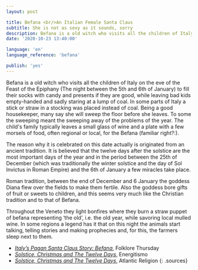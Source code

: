 ```yaml
---
layout: post

title: Befana <br/>An Italian Female Santa Claus
subtitle: She is not as sexy as it sounds, sorry
description: Befana is a old witch who visits all the children of Italy on the eve of the Feast of the Epiphany (The night between the 5th and 6th of January) to fill their socks with candy and presents if they are good, while leaving bad kids empty-handed and sadly staring at a lump of coal.
date: '2020-10-23 13:40:00'

language: 'en'
language_reference: 'befana'

publish: 'yes'
---
```


Befana is a old witch who visits all the children of Italy on the eve of the Feast of the Epiphany (The night between the 5th and 6th of January) to fill their socks with candy and presents if they are good, while leaving bad kids empty-handed and sadly staring at a lump of coal. In some parts of Italy a stick or straw in a stocking was placed instead of coal. Being a good housekeeper, many say she will sweep the floor before she leaves. To some the sweeping meant the sweeping away of the problems of the year. The child's family typically leaves a small glass of wine and a plate with a few morsels of food, often regional or local, for the Befana (familiar right?:).

The reason why it is celebrated on this date actually is originated from an ancient tradition. It is believed that the twelve days after the solstice are the most important days of the year and in the period between the 25th of December (which was traditionally the winter solstice and the day of Sol Invictus in Roman Empire) and the 6th of January a few miracles take place.

Roman tradition, between the end of December and 6 January the goddess Diana flew over the fields to make them fertile. Also the goddess bore gifts of fruit or sweets to children, and this seems very much like the Christian tradition and to that of Befana.

Throughout the Veneto they light bonfires where they burn a straw puppet of befana representing ‘the old’, i.e. the old year, while savoring local mulled wine. In some regions a legend has it that on this night the animals start talking, telling stories and making prophecies and, for this, the farmers sleep next to them.


+ *[Italy’s Pagan Santa Claus Story: Befana](https://folklorethursday.com/christmas/italys-pagan-santa-claus-story-befana/)*, Folklore Thursday
+ *[Solstice, Christmas and The Twelve Days](http://energitismo.com/the-solstice-and-the-origin-of-befana/)*, Energitismo
+ *[Solstice, Christmas and The Twelve Days](https://atlanticreligion.com/2013/12/20/solstice-christmas-and-the-twelve-days/)*, Atlantic Religion
{: .sources}
